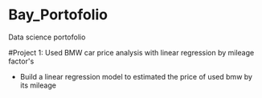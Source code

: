 # Bay_Portofolio
Data science portofolio

#Project 1: Used BMW car price analysis with linear regression by mileage factor's
* Build a linear regression model to estimated the price of used bmw by its mileage

